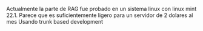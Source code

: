 Actualmente la parte de RAG fue probado en un sistema linux con linux mint 22.1. Parece que es suficientemente ligero para un servidor de 2 dolares al mes
Usando trunk based development
